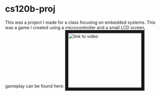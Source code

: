 # cs120b-proj
This was a project I made for a class focusing on embedded systems. This was a game I created using a microcontroller and a small LCD screen, gameplay can be found here:
<a href="http://www.youtube.com/watch?feature=player_embedded&v=YOUTUBE_VIDEO_ID_HERE
" target="_blank"><img src="http://img.youtube.com/vi/mmY97wqwPFs0.jpg" 
alt="link to video" width="240" height="180" border="10" /></a>
